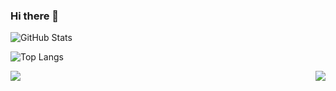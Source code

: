 ### Hi there 👋

<!--
**AmaruVL/AmaruVL** is a ✨ _special_ ✨ repository because its `README.md` (this file) appears on your GitHub profile.

Here are some ideas to get you started:

- 🔭 I’m currently working on ...
- 🌱 I’m currently learning ...
- 👯 I’m looking to collaborate on ...
- 🤔 I’m looking for help with ...
- 💬 Ask me about ...
- 📫 How to reach me: ...
- 😄 Pronouns: ...
- ⚡ Fun fact: ...
-->

![GitHub Stats](https://github-readme-stats.vercel.app/api?username=AmaruVL&theme=github_dark&border_color=30363D)
<!--  Themes stats:-
radical, dark, radical, merko, gruvbox, tokyonight, onedark, cobalt, synthwave, highcontrast, dracula -->

![Top Langs](https://github-readme-stats.vercel.app/api/top-langs/?username=AmaruVL&layout=compact&theme=github_dark&border_color=30363D)


<a href=".">
  <img align="left" src="https://github-readme-stats.vercel.app/api?username=AmaruVL&theme=github_dark&border_color=30363D"/>
</a>

<a href=".">
  <img align="right" src="https://github-readme-stats.vercel.app/api/top-langs/?username=AmaruVL&layout=compact&theme=github_dark&border_color=30363D"/>
</a>



